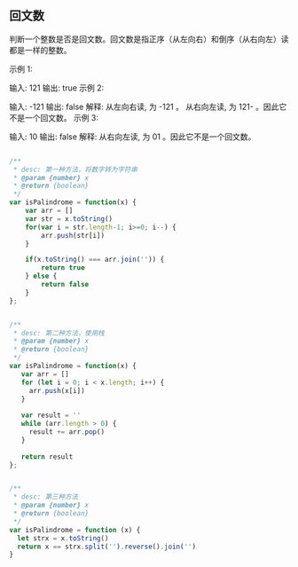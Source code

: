 ## 回文数

判断一个整数是否是回文数。回文数是指正序（从左向右）和倒序（从右向左）读都是一样的整数。

示例 1:

输入: 121
输出: true
示例 2:

输入: -121
输出: false
解释: 从左向右读, 为 -121 。 从右向左读, 为 121- 。因此它不是一个回文数。
示例 3:

输入: 10
输出: false
解释: 从右向左读, 为 01 。因此它不是一个回文数。


```javascript

/**
 * desc: 第一种方法，将数字转为字符串
 * @param {number} x
 * @return {boolean}
 */
var isPalindrome = function(x) {
    var arr = []
    var str = x.toString()
    for(var i = str.length-1; i>=0; i--) {
        arr.push(str[i])
    }

    if(x.toString() === arr.join('')) {
        return true
    } else {
        return false
    }
};

```

```javascript

/**
 * desc: 第二种方法，使用栈
 * @param {number} x
 * @return {boolean}
 */
var isPalindrome = function(x) {
   var arr = []
   for (let i = 0; i < x.length; i++) {
     arr.push(x[i])
   }
   
   var result = ''
   while (arr.length > 0) {
     result += arr.pop()
   }
   
   return result
};

```

```javascript

/**
 * desc: 第三种方法
 * @param {number} x
 * @return {boolean}
 */
var isPalindrome = function (x) {
  let strx = x.toString()
  return x == strx.split('').reverse().join('')
}

```
